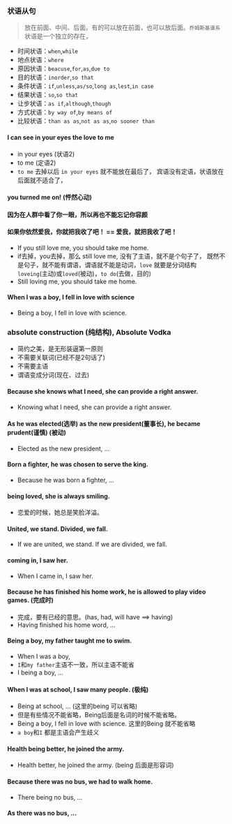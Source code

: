 ### 状语从句
> 放在前面、中间、后面。有的可以放在前面，也可以放后面。``乔姆斯基谱系``
状语是一个独立的存在，

- 时间状语：``when``,``while``
- 地点状语：``where``
- 原因状语：``beacuse``,``for``,``as``,``due to``
- 目的状语：``inorder``,``so that``
- 条件状语：``if``,``unless``,``as/so``,``long as``,``lest``,``in case``
- 结果状语：``so``,``so that``
- 让步状语：``as if``,``although``,``though``
- 方式状语：``by way of``,``by means of``
- 比较状语：``than as as``,``not as as``,``no sooner than``


#### I can see in your eyes the love to me
- in your eyes (状语2)
- to me (定语2)
- ``to me`` 去掉以后 ``in your eyes`` 就不能放在最后了，
宾语没有定语，状语放在后面就不适合了，

#### you turned me on! (怦然心动)
#### 因为在人群中看了你一眼，所以再也不能忘记你容颜

#### 如果你依然爱我，你就把我收了吧！ == 爱我，就把我收了吧！
- If you still love me, you should take me home.
- if去掉，you去掉，那么 still love me, 没有了主语，就不是个句子了，
既然不是句子，就不能有谓语，谓语就不能是动词，``love`` 就要是分词结构
``loveing``(主动)或``loved``(被动)，``to do``(去做，目的)
- Still loving me, you should take me home.

#### When I was a boy, I fell in love with science
- Being a boy, I fell in love with science.


### absolute construction (纯结构), Absolute Vodka
- 简约之美，是无形装逼第一原则
- 不需要关联词(已经不是2句话了)
- 不需要主语
- 谓语变成分词(现在、过去)


#### Because she knows what I need, she can provide a right answer.
- Knowing what I need, she can provide a right answer.

#### As he was elected(选举) as the new president(董事长), he became prudent(谨慎) (被动)
- Elected as the new president, ...

#### Born a fighter, he was chosen to serve the king.
- Because he was born a fighter, ...

#### being loved, she is always smiling.
- 恋爱的时候，她总是笑脸洋溢。

#### United, we stand. Divided, we fall.
- If we are united, we stand. If we are divided, we fall.

#### coming in, I saw her.
- When I came in, I saw her.

#### Because he has finished his home work, he is allowed to play video games. (完成时)
- 完成，要有已经的意思。(has, had, will have ==> having)
- Having finished his home word, ...


#### Being a boy, my father taught me to swim.
- When I was a boy, 
- ``I``和``my father``主语不一致，所以主语不能省
- I being a boy, ... 


#### When I was at school, I saw many people. (极纯)
- Being at school, ... (这里的being 可以省略)
- 但是有些情况不能省略，Being后面是名词的时候不能省略。
- Being a boy, I fell in love with science. 这里的Being 就不能省略
- ``a boy``和``I`` 都是主语会产生歧义

#### Health being better, he joined the army.
- Health better, he joined the army. (being 后面是形容词)


#### Because there was no bus, we had to walk home.
- There being no bus, ...

#### As there was no bus, ...

 


 



























